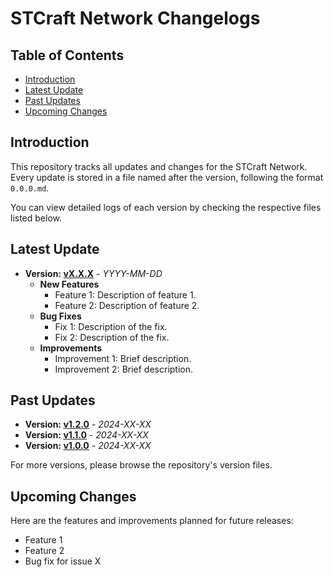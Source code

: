 # STCraft Network Changelogs

## Table of Contents
- [Introduction](#introduction)
- [Latest Update](#latest-update)
- [Past Updates](#past-updates)
- [Upcoming Changes](#upcoming-changes)


## Introduction
This repository tracks all updates and changes for the STCraft Network. Every update is stored in a file named after the version, following the format `0.0.0.md`.

You can view detailed logs of each version by checking the respective files listed below.

## Latest Update
- **Version: [vX.X.X](./vX.X.X.md)** - *YYYY-MM-DD*
  - **New Features**
    - Feature 1: Description of feature 1.
    - Feature 2: Description of feature 2.
  - **Bug Fixes**
    - Fix 1: Description of the fix.
    - Fix 2: Description of the fix.
  - **Improvements**
    - Improvement 1: Brief description.
    - Improvement 2: Brief description.

## Past Updates
- **Version: [v1.2.0](./v1.2.0.md)** - *2024-XX-XX*
- **Version: [v1.1.0](./v1.1.0.md)** - *2024-XX-XX*
- **Version: [v1.0.0](./v1.0.0.md)** - *2024-XX-XX*

For more versions, please browse the repository's version files.

## Upcoming Changes
Here are the features and improvements planned for future releases:
- Feature 1
- Feature 2
- Bug fix for issue X
